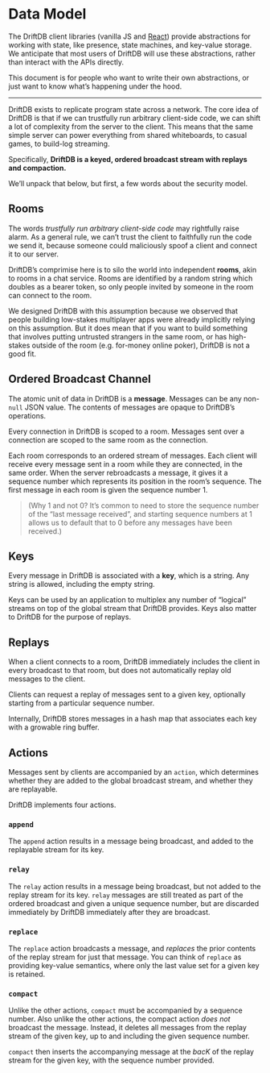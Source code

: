 # Data Model

The DriftDB client libraries (vanilla JS and [React](/docs/react)) provide abstractions for working with state, like presence, state machines, and key-value
storage. We anticipate that most users of DriftDB will use these abstractions, rather than interact with the APIs directly.

This document is for people who want to write their own abstractions, or just want to know what’s happening under the hood.

---

DriftDB exists to replicate program state across a network. The core idea of DriftDB is that if we can trustfully run arbitrary client-side
code, we can shift a lot of complexity from the server to the client. This means that the same simple server can power everything from shared whiteboards, to
casual games, to build-log streaming.

Specifically, **DriftDB is a keyed, ordered broadcast stream with replays and compaction.**

We’ll unpack that below, but first, a few words about the security model.

## Rooms

The words _trustfully run arbitrary client-side code_ may rightfully raise alarm. As a general rule, we can’t trust the
client to faithfully run the code we send it, because someone could maliciously spoof a client and connect it to our server.

DriftDB’s comprimise here is to silo the world into independent **rooms**, akin to rooms in a chat service. Rooms are identified by a random string which
doubles as a bearer token, so only people invited by someone in the room can connect to the room.

We designed DriftDB with this assumption because we observed that people building low-stakes multiplayer apps were already implicitly relying on this
assumption. But it does mean that if you want to build something that involves putting untrusted strangers in the same room, or has high-stakes outside of the
room (e.g. for-money online poker), DriftDB is not a good fit.

## Ordered Broadcast Channel

The atomic unit of data in DriftDB is a **message**. Messages can be any non-`null` JSON value. The contents of messages are opaque to DriftDB’s operations.

Every connection in DriftDB is scoped to a room. Messages sent over a connection are scoped to the same room as the connection.

Each room corresponds to an ordered stream of messages. Each client will receive every message sent in a room while they are connected, in the same order.
When the server rebroadcasts a message, it gives it a sequence number which represents its position in the room’s sequence. The first message in each room
is given the sequence number 1.

> (Why 1 and not 0? It’s common to need to store the sequence number of the “last message received”, and starting sequence numbers at 1 allows us to default that
to 0 before any messages have been received.)

## Keys

Every message in DriftDB is associated with a **key**, which is a string. Any string is allowed, including the empty string.

Keys can be used by an application to multiplex any number of “logical” streams on top of the global stream that DriftDB provides. Keys also matter to DriftDB
for the purpose of replays.

## Replays

When a client connects to a room, DriftDB immediately includes the client in every broadcast to that room, but does not automatically replay old messages to
the client.

Clients can request a replay of messages sent to a given key, optionally starting from a particular sequence number.

Internally, DriftDB stores messages in a hash map that associates each key with a growable ring buffer.

## Actions

Messages sent by clients are accompanied by an `action`, which determines whether they are added to the global broadcast stream, and whether they are replayable.

DriftDB implements four actions.

### `append`

The `append` action results in a message being broadcast, and added to the replayable stream for its key.

### `relay`

The `relay` action results in a message being broadcast, but not added to the replay stream for its key. `relay` messages are still treated as part of the ordered
broadcast and given a unique sequence number, but are discarded immediately by DriftDB immediately after they are broadcast.

### `replace`

The `replace` action broadcasts a message, and *replaces* the prior contents of the replay stream for just that message. You can think of `replace` as providing
key-value semantics, where only the last value set for a given key is retained.

### `compact`

Unlike the other actions, `compact` must be accompanied by a sequence number. Also unlike the other actions, the compact action
*does not* broadcast the message. Instead, it deletes all messages from the replay stream of the given key, up to and including the given sequence number.

`compact` then inserts the accompanying message at the *bacK* of the replay stream for the given key, with the sequence number provided.



